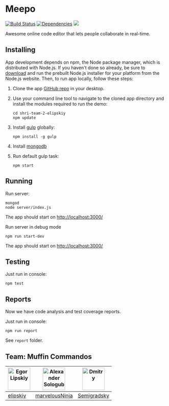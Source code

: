 # Meepo

[![Build Status](https://travis-ci.org/elipskiy/shri-team-2-elipskiy.svg?branch=master)](https://travis-ci.org/yandex-shri-minsk-2014/team-2)
[![Dependencies](https://david-dm.org/elipskiy/shri-team-2-elipskiy.png)](https://david-dm.org/yandex-shri-minsk-2014/team-2)
[![](https://reposs.herokuapp.com/?path=elipskiy/shri-team-2-elipskiy)](https://github.com/ruddfawcett/reposs)


Awesome online code editor that lets people collaborate in real-time.

## Installing

App development depends on npm, the Node package manager, which is distributed with Node.js. If you haven't done so already, be sure to [download](http://nodejs.org/download/) and run the prebuilt Node.js installer for your platform from the Node.js website. Then, to run app locally, follow these steps:

1. Clone the app [GitHub repo](https://github.com/elipskiy/shri-team-2-elipskiy) in your desktop.
2. Use your command line tool to navigate to the cloned app directory and install the modules required to run the demo:

   ```
   cd shri-team-2-elipskiy
   npm update
   ```

3. Install [gulp](http://gulpjs.com/) globally:

   ```
   npm install -g gulp
   ```

4. Install [mongodb](http://www.mongodb.org/downloads)

5. Run default gulp task:

   ```
   npm start
   ```

## Running

Run server:

```
mongod
node server/index.js
```

The app should start on [http://localhost:3000/](http://localhost:3000/)

Run server in debug mode

```
npm run start-dev
```

The app should start on [http://localhost:3000/](http://localhost:3000/)

## Testing

Just run in console:
```
npm test
```


## Reports

Now we have code analysis and test coverage reports.

Just run in console:
```
npm run report
```
 See `report` folder.


## Team: Muffin Commandos

| <img alt="Egor Lipskiy" src="https://avatars1.githubusercontent.com/u/2931416?s=70" width="70"> | <img alt="Alexander Sologub" src="https://avatars0.githubusercontent.com/u/902788" width="70"> | <img alt="Dmitry" src="https://avatars1.githubusercontent.com/u/1198848?s=70" width="70"> |
|---|---|---|
| [elipskiy](https://github.com/elipskiy) | [marvelousNinja](https://github.com/marvelousNinja) | [Semigradsky](https://github.com/Semigradsky) |
